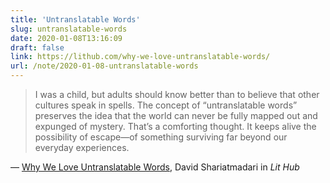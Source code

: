 ```yaml
---
title: 'Untranslatable Words'
slug: untranslatable-words
date: 2020-01-08T13:16:09
draft: false
link: https://lithub.com/why-we-love-untranslatable-words/
url: /note/2020-01-08-untranslatable-words
---
```


> I was a child, but adults should know better than to believe that other cultures speak in spells. The concept of “untranslatable words” preserves the idea that the world can never be fully mapped out and expunged of mystery. That’s a comforting thought. It keeps alive the possibility of escape—of something surviving far beyond our everyday experiences.

— [Why We Love Untranslatable Words](https://lithub.com/why-we-love-untranslatable-words/), David Shariatmadari in _Lit Hub_
